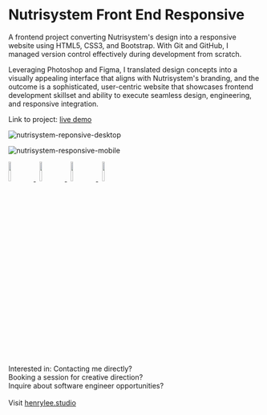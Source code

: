 # Nutrisystem Front End Responsive
A frontend project converting Nutrisystem's design into a responsive website using HTML5, CSS3, and Bootstrap. With Git and GitHub, I managed version control effectively during development from scratch. 

Leveraging Photoshop and Figma, I translated design concepts into a visually appealing interface that aligns with Nutrisystem's branding, and the outcome is a sophisticated, user-centric website that showcases frontend development skillset and ability to execute seamless design, engineering, and responsive integration.

Link to project: <a target="_blank" href="https://henryleestudio.github.io/nutrisystem-responsive/">live demo</a>

![nutrisystem-reponsive-desktop](https://github.com/henryleestudio/nutrisystem-responsive/assets/101936420/ba2cf6a4-ae41-4a67-9984-51e8149ae94b)

![nutrisystem-responsive-mobile](https://github.com/henryleestudio/nutrisystem-responsive/assets/101936420/1a5c1ab8-e981-406b-b85c-d4b98112d009)

<p align="left">
  <a href="https://henrylee.studio/" target="_blank">
    <img src="https://user-images.githubusercontent.com/101936420/172000054-7df36c23-7223-488f-8ecd-9f6bb4a79ff4.png" width="10%"/>
  </a>
&nbsp
  <a href="https://www.linkedin.com/in/henry-lee-studio/" target="_blank">
    <img src="https://user-images.githubusercontent.com/101936420/172000064-68bffe39-7735-44bf-8b9e-5228913c5eed.png" width="10%"/>
  </a>
&nbsp
  <a href="https://angel.co/u/henry-lee-studio" target="_blank">
      <img src="https://user-images.githubusercontent.com/101936420/172000074-c75d3108-337c-4756-8a45-f05912613242.png" width="10%"/>
  </a>
&nbsp
   <a href="https://henrylee.studio/images/resume/henry-lee-resume-shopify-design-development.pdf" target="_blank">
      <img src="https://user-images.githubusercontent.com/101936420/172000081-20e4d8e7-7785-4e19-94a9-4be5cf40506c.png" width="10%"/>
  </a>
  </p>

<section margin-left:50px;>
Interested in:
Contacting me directly? <br>
Booking a session for creative direction? <br>
Inquire about software engineer opportunities? <br>
<br>
Visit <a href = "https://henrylee.studio/">henrylee.studio</a>
</section>
